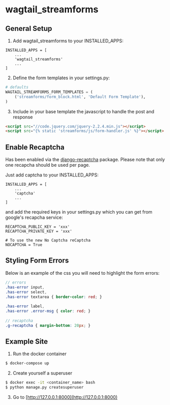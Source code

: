 # wagtail_streamforms

## General Setup

1. Add wagtail_streamforms to your INSTALLED_APPS:

```
INSTALLED_APPS = [
    ...
    'wagtail_streamforms'
    ...
]
```

2. Define the form templates in your settings.py:

```python
# defaults 
WAGTAIL_STREAMFORMS_FORM_TEMPLATES = (
    ('streamforms/form_block.html', 'Default Form Template'),
)
```

3. Include in your base template the javascript to handle the post and response

```html
<script src="//code.jquery.com/jquery-2.2.4.min.js"></script>
<script src="{% static 'streamforms/js/form-handler.js' %}"></script>
```

## Enable Recaptcha

Has been enabled via the [django-recaptcha](https://github.com/praekelt/django-recaptcha) package. Please note that only one recapcha should be used per page.

Just add captcha to your INSTALLED_APPS:

```
INSTALLED_APPS = [
    ...
    'captcha'
    ...
]
```

and add the required keys in your settings.py which you can get from google's recapcha service:

```
RECAPTCHA_PUBLIC_KEY = 'xxx'
RECAPTCHA_PRIVATE_KEY = 'xxx'
 
# To use the new No Captcha reCaptcha
NOCAPTCHA = True
```

## Styling Form Errors

Below is an example of the css you will need to highlight the form errors:

```scss
// errors
.has-error input,
.has-error select,
.has-error textarea { border-color: red; }
 
.has-error label,
.has-error .error-msg { color: red; }
 
// recaptcha
.g-recaptcha { margin-bottom: 20px; }
```

## Example Site

1. Run the docker container

```bash
$ docker-compose up
```

2. Create yourself a superuser
```bash
$ docker exec -it <container_name> bash
$ python manage.py createsuperuser
```

3. Go to [http://127.0.0.1:8000](http://127.0.0.1:8000)
